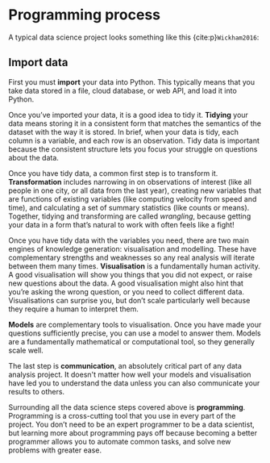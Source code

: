 # Programming process

 A typical data science project looks something like this {cite:p}`Wickham2016`:

## Import data

First you must **import** your data into Python. This typically means that you take data stored in a file, cloud database, or web API, and load it into Python.

Once you’ve imported your data, it is a good idea to tidy it.
**Tidying** your data means storing it in a consistent form that matches the semantics of the dataset with
the way it is stored. In brief, when your data is tidy, each column is a variable, and each row is an observation. Tidy data is important because the consistent structure lets you focus your struggle on questions about the data.

Once you have tidy data, a common first step is to transform it. **Transformation** includes narrowing in on observations of interest (like all people in one city, or all data from the last year), creating new variables that are functions of existing variables (like computing velocity from speed and time), and calculating a set of summary statistics (like counts or means). Together, tidying and transforming are called *wrangling*, because getting your data in a form that’s natural to work with often feels like a fight!

Once you have tidy data with the variables you need, there are two main engines of knowledge generation: visualisation and modelling. These have complementary strengths and weaknesses so any real analysis will iterate between them many times. **Visualisation** is a fundamentally human activity. A good visualisation will show you things that you did not expect, or raise new questions about the data. A good visualisation might also hint that you’re asking the wrong question, or you need to collect different data. Visualisations can surprise you, but don’t scale particularly well because they require a human to interpret them.

**Models** are complementary tools to visualisation. Once you have made your questions sufficiently precise,
you can use a model to answer them. Models are a fundamentally mathematical or computational tool,
 so they generally scale well. 

The last step is **communication**, an absolutely critical part of any data analysis project.
It doesn't matter how well your models and visualisation have led you to understand the data unless
you can also communicate your results to others.


Surrounding all the data science steps covered above is **programming**. Programming is a cross-cutting tool that you use in every part of the project. You don’t need to be an expert programmer to be a data scientist, but learning more about programming pays off because becoming a better programmer allows you to automate
common tasks, and solve new problems with greater ease.